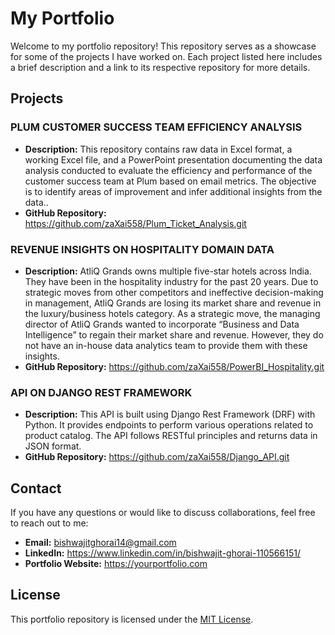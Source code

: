 # My Portfolio

Welcome to my portfolio repository! This repository serves as a showcase for some of the projects I have worked on. Each project listed here includes a brief description and a link to its respective repository for more details.

## Projects

### PLUM CUSTOMER SUCCESS TEAM EFFICIENCY ANALYSIS

- **Description:** This repository contains raw data in Excel format, a working Excel file, and a PowerPoint presentation documenting the data analysis conducted to evaluate the efficiency and performance of the customer success team at Plum based on email metrics. The objective is to identify areas of improvement and infer additional insights from the data..
- **GitHub Repository:** https://github.com/zaXai558/Plum_Ticket_Analysis.git

### REVENUE INSIGHTS ON HOSPITALITY DOMAIN DATA

- **Description:** AtliQ Grands owns multiple five-star hotels across India. They have been in the hospitality industry for the past 20 years. Due to strategic moves from other competitors and ineffective decision-making in management, AtliQ Grands are losing its market share and revenue in the luxury/business hotels category. As a strategic move, the managing director of AtliQ Grands wanted to incorporate “Business and Data Intelligence” to regain their market share and revenue. However, they do not have an in-house data analytics team to provide them with these insights.
- **GitHub Repository:** https://github.com/zaXai558/PowerBI_Hospitality.git

### API ON DJANGO REST FRAMEWORK

- **Description:** This API is built using Django Rest Framework (DRF) with Python. It provides endpoints to perform various operations related to product catalog. The API follows RESTful principles and returns data in JSON format.
- **GitHub Repository:** https://github.com/zaXai558/Django_API.git

## Contact

If you have any questions or would like to discuss collaborations, feel free to reach out to me:

- **Email:** bishwajitghorai14@gmail.com
- **LinkedIn:** https://www.linkedin.com/in/bishwajit-ghorai-110566151/
- **Portfolio Website:** https://yourportfolio.com

## License

This portfolio repository is licensed under the [MIT License](LICENSE).